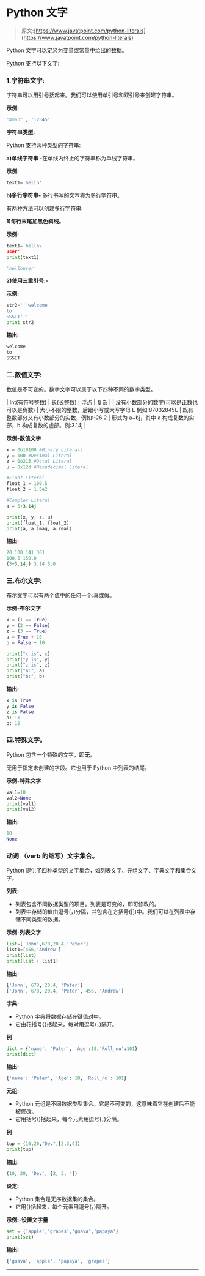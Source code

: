# Python 文字

> 原文:[https://www.javatpoint.com/python-literals](https://www.javatpoint.com/python-literals)

Python 文字可以定义为变量或常量中给出的数据。

Python 支持以下文字:

### 1.字符串文字:

字符串可以用引号括起来。我们可以使用单引号和双引号来创建字符串。

**示例:**

```py
"Aman" , '12345'

```

**字符串类型:**

Python 支持两种类型的字符串:

**a)单线字符串** -在单线内终止的字符串称为单线字符串。

**示例:**

```py
text1='hello'

```

**b)多行字符串-** 多行书写的文本称为多行字符串。

有两种方法可以创建多行字符串:

**1)每行末尾加黑色斜线。**

**示例:**

```py
text1='hello\  
user'  
print(text1)

```

```py
'hellouser'  

```

**2)使用三重引号:-**

**示例:**

```py
str2='''welcome 
to 
SSSIT'''  
print str2 

```

**输出:**

```py
welcome  
to  
SSSIT  

```

### 二.数值文字:

数值是不可变的。数字文字可以属于以下四种不同的数字类型。

| Int(有符号整数) | 长(长整数) | 浮点 | 复杂 |
| 没有小数部分的数字(可以是正数也可以是负数) | 大小不限的整数，后跟小写或大写字母 L 例如:87032845L | 既有整数部分又有小数部分的实数，例如:-26.2 | 形式为 a+bj，其中 a 构成复数的实部，b 构成复数的虚部。例:3.14j |

**示例-数值文字**

```py
x = 0b10100 #Binary Literals
y = 100 #Decimal Literal 
z = 0o215 #Octal Literal
u = 0x12d #Hexadecimal Literal

#Float Literal
float_1 = 100.5 
float_2 = 1.5e2

#Complex Literal 
a = 5+3.14j

print(x, y, z, u)
print(float_1, float_2)
print(a, a.imag, a.real)

```

**输出:**

```py
20 100 141 301
100.5 150.0
(5+3.14j) 3.14 5.0

```

### 三.布尔文字:

布尔文字可以有两个值中的任何一个:真或假。

**示例-布尔文字**

```py
x = (1 == True)
y = (2 == False)
z = (3 == True)
a = True + 10
b = False + 10

print("x is", x)
print("y is", y)
print("z is", z)
print("a:", a)
print("b:", b)

```

**输出:**

```py
x is True
y is False
z is False
a: 11
b: 10

```

### 四.特殊文字。

Python 包含一个特殊的文字，即**无。**

无用于指定未创建的字段。它也用于 Python 中列表的结尾。

**示例-特殊文字**

```py
val1=10  
val2=None  
print(val1)   
print(val2)

```

**输出:**

```py
10
None

```

### 动词 （verb 的缩写）文字集合。

Python 提供了四种类型的文字集合，如列表文字、元组文字、字典文字和集合文字。

**列表:**

*   列表包含不同数据类型的项目。列表是可变的，即可修改的。
*   列表中存储的值由逗号(，)分隔，并包含在方括号([])中。我们可以在列表中存储不同类型的数据。

**示例-列表文字**

```py
list=['John',678,20.4,'Peter']  
list1=[456,'Andrew']  
print(list)  
print(list + list1)

```

**输出:**

```py
['John', 678, 20.4, 'Peter']
['John', 678, 20.4, 'Peter', 456, 'Andrew']

```

**字典:**

*   Python 字典将数据存储在键值对中。
*   它由花括号{}括起来，每对用逗号(，)隔开。

**例**

```py
dict = {'name': 'Pater', 'Age':18,'Roll_nu':101}
print(dict)

```

**输出:**

```py
{'name': 'Pater', 'Age': 18, 'Roll_nu': 101}

```

**元组:**

*   Python 元组是不同数据类型集合。它是不可变的，这意味着它在创建后不能被修改。
*   它用括号()括起来，每个元素用逗号(，)分隔。

**例**

```py
tup = (10,20,"Dev",[2,3,4])
print(tup)

```

**输出:**

```py
(10, 20, 'Dev', [2, 3, 4])

```

**设定:**

*   Python 集合是无序数据集的集合。
*   它用{}括起来，每个元素用逗号(，)隔开。

**示例:-设置文字量**

```py
set = {'apple','grapes','guava','papaya'}
print(set)

```

**输出:**

```py
{'guava', 'apple', 'papaya', 'grapes'}

```

* * *